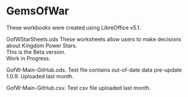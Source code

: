 # GemsOfWar
These workbooks were created using LibreOffice v5.1.

GofWStarSheets.ods
These worksheets allow users to make decisions
about Kingdom Power Stars.  
This is the Beta version.  
Work in Progress.

GofW-Main-GitHub.ods.
Test file contains out-of-date data pre-update 1.0.9.
Uploaded last month.

GofW-Main-GitHub.csv.
Test csv file uploaded last month.


